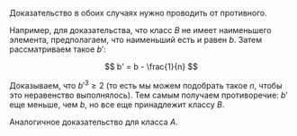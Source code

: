 Доказательство в обоих случаях нужно проводить от противного.

Например, для доказательства, что класс $B$ не имеет наименьшего элемента, предполагаем, что наименьший есть и равен $b$. Затем рассматриваем такое $b'$:

$$ b' = b - \frac{1}{n} $$

Доказываем, что $b'^3 \geq 2$ (то есть мы можем подобрать такое $n$, чтобы это неравенство выполнялось). Тем самым получаем противоречие: $b'$ еще меньше, чем $b$, но все еще принадлежит классу $B$.

Аналогичное доказательство для класса $A$.